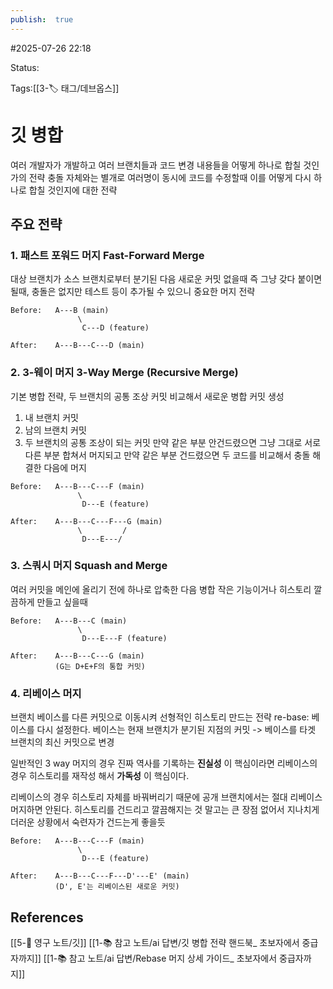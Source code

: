 ```yaml
---
publish:  true
---
```

#2025-07-26 22:18

Status: 

Tags:[[3-🏷️ 태그/데브옵스]]


# 깃 병합
여러 개발자가 개발하고 여러 브랜치들과 코드 변경 내용들을 어떻게 하나로 합칠 것인가의 전략
충돌 자체와는 별개로 여러명이 동시에 코드를 수정할때 이를 어떻게 다시 하나로 합칠 것인지에 대한 전략

## 주요 전략
### 1. 패스트 포워드 머지 Fast-Forward Merge
대상 브랜치가 소스 브랜치로부터 분기된 다음 새로운 커밋 없을때
즉 그냥 갖다 붙이면 될때, 충돌은 없지만 테스트 등이 추가될 수 있으니 중요한 머지 전략
```
Before:   A---B (main)
               \
                C---D (feature)

After:    A---B---C---D (main)
```
### 2. 3-웨이 머지 3-Way Merge (Recursive Merge)
기본 병합 전략, 두 브랜치의 공통 조상 커밋 비교해서 새로운 병합 커밋 생성
1. 내 브랜치 커밋
2. 남의 브랜치 커밋
3. 두 브랜치의 공통 조상이 되는 커밋
만약 같은 부분 안건드렸으면 그냥 그대로 서로 다른 부분 합쳐서 머지되고
만약 같은 부분 건드렸으면 두 코드를 비교해서 충돌 해결한 다음에 머지
```
Before:   A---B---C---F (main)
               \
                D---E (feature)

After:    A---B---C---F---G (main)
               \         /
                D---E---/
```

### 3. 스쿼시 머지 Squash and Merge
여러 커밋을 메인에 올리기 전에 하나로 압축한 다음 병합
작은 기능이거나 히스토리 깔끔하게 만들고 싶을때
```
Before:   A---B---C (main)
               \
                D---E---F (feature)

After:    A---B---C---G (main)
          (G는 D+E+F의 통합 커밋)
```

### 4. 리베이스 머지
브랜치 베이스를 다른 커밋으로 이동시켜 선형적인 히스토리 만드는 전략
re-base: 베이스를 다시 설정한다.
베이스는 현재 브랜치가 분기된 지점의 커밋 -> 베이스를 타겟 브랜치의 최신 커밋으로 변경

일반적인 3 way 머지의 경우 진짜 역사를 기록하는 **진실성** 이 핵심이라면
리베이스의 경우 히스토리를 재작성 해서 **가독성** 이 핵심이다.

리베이스의 경우 히스토리 자체를 바꿔버리기 때문에 공개 브랜치에서는 절대 리베이스 머지하면 안된다.
히스토리를 건드리고 깔끔해지는 것 말고는 큰 장점 없어서 지나치게 더러운 상황에서 숙련자가 건드는게 좋을듯
```
Before:   A---B---C---F (main)
               \
                D---E (feature)

After:    A---B---C---F---D'---E' (main)
          (D', E'는 리베이스된 새로운 커밋)
```

## References
 [[5-💎 영구 노트/깃]]
 [[1-📚 참고 노트/ai 답변/깃 병합 전략 핸드북_ 초보자에서 중급자까지]]
[[1-📚 참고 노트/ai 답변/Rebase 머지 상세 가이드_ 초보자에서 중급자까지]]